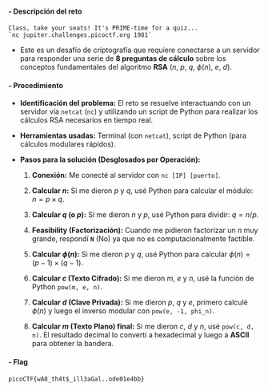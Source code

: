 #### **- Descripción del reto**

	Class, take your seats! It's PRIME-time for a quiz... 
	`nc jupiter.challenges.picoctf.org 1981`

- Este es un desafío de criptografía que requiere conectarse a un servidor para responder una serie de **8 preguntas de cálculo** sobre los conceptos fundamentales del algoritmo **RSA** ($n$, $p$, $q$, $\phi(n)$, $e$, $d$).

#### **- Procedimiento**

- **Identificación del problema:** El reto se resuelve interactuando con un servidor vía `netcat` (`nc`) y utilizando un script de Python para realizar los cálculos RSA necesarios en tiempo real.
    
- **Herramientas usadas:** Terminal (con `netcat`), script de Python (para cálculos modulares rápidos).
    
- **Pasos para la solución (Desglosados por Operación):**
    
    1. **Conexión:** Me conecté al servidor con `nc [IP] [puerto]`.
        
    2. **Calcular $n$:** Si me dieron $p$ y $q$, usé Python para calcular el módulo: $n = p \times q$.
        
    3. **Calcular $q$ (o $p$):** Si me dieron $n$ y $p$, usé Python para dividir: $q = n / p$.
        
    4. **Feasibility (Factorización):** Cuando me pidieron factorizar un $n$ muy grande, respondí **`N`** (No) ya que no es computacionalmente factible.
        
    5. **Calcular $\phi(n)$:** Si me dieron $p$ y $q$, usé Python para calcular $\phi(n) = (p - 1) \times (q - 1)$.
        
    6. **Calcular $c$ (Texto Cifrado):** Si me dieron $m$, $e$ y $n$, usé la función de Python `pow(m, e, n)`.
        
    7. **Calcular $d$ (Clave Privada):** Si me dieron $p$, $q$ y $e$, primero calculé $\phi(n)$ y luego el inverso modular con `pow(e, -1, phi_n)`.
        
    8. **Calcular $m$ (Texto Plano) final:** Si me dieron $c$, $d$ y $n$, usé `pow(c, d, n)`. El resultado decimal lo convertí a hexadecimal y luego a **ASCII** para obtener la bandera.
        

#### **- Flag**

`picoCTF{wA8_th4t$_ill3aGal..ode01e4bb}`